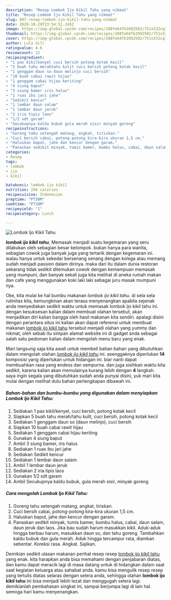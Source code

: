 ```yaml
---
description: "Resep Lombok Ijo Kikil Tahu yang nikmat"
title: "Resep Lombok Ijo Kikil Tahu yang nikmat"
slug: 897-resep-lombok-ijo-kikil-tahu-yang-nikmat
date: 2020-10-29T23:54:51.245Z
image: https://img-global.cpcdn.com/recipes/288fe64fb3992502/751x532cq70/lombok-ijo-kikil-tahu-foto-resep-utama.jpg
thumbnail: https://img-global.cpcdn.com/recipes/288fe64fb3992502/751x532cq70/lombok-ijo-kikil-tahu-foto-resep-utama.jpg
cover: https://img-global.cpcdn.com/recipes/288fe64fb3992502/751x532cq70/lombok-ijo-kikil-tahu-foto-resep-utama.jpg
author: Lula Gill
ratingvalue: 4.6
reviewcount: 12
recipeingredient:
- "1 pax kikilkenyel cuci bersih potong kotak kecil"
- "5 buah tahu merahtahu kulit cuci bersih potong kotak kecil"
- "1 genggam daun so daun melinjo cuci bersih"
- "10 buah cabai rawit hijau"
- "1 genggam cabai hijau keriting"
- "4 siung baput"
- "3 siung bamer iris halus"
- "1 ruas ibu jari jahe"
- "Sedikit kencur"
- "1 lembar daun salam"
- "1 lembar daun jeruk"
- "2 iria tipis laos"
- "1/2 sdt garam"
- "Secukupnya kaldu bubuk gula merah sisir minyak goreng"
recipeinstructions:
- "Goreng tahu setengah matang, angkat, tiriskan."
- "Cuci bersih cabai, potong-potong kira-kira ukuran 1,5 cm."
- "Haluskan baput, jahe dan kencur dengan garam."
- "Panaskan sedikit minyak, tumis bamer, bumbu halus, cabai, daun salam, daun jeruk dan laos. Jika bau sudah harum masukkan kikil. Aduk-aduk hingga berbau harum, masukkan daun so, dan tahu goreng. Tambahkan kaldu bubuk dan gula merah. Aduk hingga tercampur rata, diamkan sebentar. Koreksi rasa. Angkat. Sajikan."
categories:
- Resep
tags:
- lombok
- ijo
- kikil

katakunci: lombok ijo kikil 
nutrition: 294 calories
recipecuisine: Indonesian
preptime: "PT38M"
cooktime: "PT38M"
recipeyield: "1"
recipecategory: Lunch

---
```



![Lombok Ijo Kikil Tahu](https://img-global.cpcdn.com/recipes/288fe64fb3992502/751x532cq70/lombok-ijo-kikil-tahu-foto-resep-utama.jpg)

<b><i>lombok ijo kikil tahu</i></b>, Memasak menjadi suatu kegemaran yang seru dilakukan oleh sebagian besar kelompok. bukan hanya para wanita, sebagian cowok juga banyak juga yang tertarik dengan kegemaran ini. walau hanya untuk sekedar bersenang senang dengan kolega atau memang sudah menjadi passion dalam dirinya. maka dari itu dalam dunia restoran sekarang tidak sedikit ditemukan cowok dengan kemampuan memasak yang mumpuni, dan banyak sekali juga kita melihat di aneka rumah makan dan cafe yang menggunakan koki laki laki sebagai juru masak mumpuni nya.

Oke, kita mulai ke hal bumbu makanan <i>lombok ijo kikil tahu</i>. di sela sela rutinitas kita, kemungkinan akan terasa menyenangkan apabila sejenak anda menyediakan sedikit waktu untuk memasak lombok ijo kikil tahu ini. dengan kesuksesan kalian dalam membuat olahan tersebut, akan menjadikan diri kalian bangga oleh hasil makanan kita sendiri. apalagi disini dengan perantara situs ini kalian akan dapat referensi untuk membuat makanan <u>lombok ijo kikil tahu</u> tersebut menjadi olahan yang yummy dan nikmat, oleh sebab itu simpan alamat website ini di gadget anda sebagai salah satu pedoman kalian dalam mengolah menu baru yang enak.




Mari langsung saja kita awali untuk membeli bahan bahan yang dibutuhkan dalam mengolah olahan <u><i>lombok ijo kikil tahu</i></u> ini. seenggaknya diperlukan <b>14</b> komposisi yang diperlukan untuk hidangan ini. biar nanti dapat membuahkan rasa yang endess dan sempurna. dan juga sisihkan waktu kita sedikit, karena kalian akan memulainya kurang lebih dengan <b>4</b> langkah. saya ingin segala yang dibutuhkan sudah anda punyai disini, yuk mari kita mulai dengan melihat dulu bahan perlengkapan dibawah ini.

<!--inarticleads1-->

##### Bahan-bahan dan bumbu-bumbu yang digunakan dalam menyiapkan Lombok Ijo Kikil Tahu:

1. Sediakan 1 pax kikil/kenyel, cuci bersih, potong kotak kecil
1. Siapkan 5 buah tahu merah/tahu kulit, cuci bersih, potong kotak kecil
1. Sediakan 1 genggam daun so (daun melinjo), cuci bersih
1. Siapkan 10 buah cabai rawit hijau
1. Sediakan 1 genggam cabai hijau keriting
1. Gunakan 4 siung baput
1. Ambil 3 siung bamer, iris halus
1. Sediakan 1 ruas ibu jari jahe
1. Sediakan Sedikit kencur
1. Sediakan 1 lembar daun salam
1. Ambil 1 lembar daun jeruk
1. Sediakan 2 iria tipis laos
1. Gunakan 1/2 sdt garam
1. Ambil Secukupnya kaldu bubuk, gula merah sisir, minyak goreng




<!--inarticleads2-->

##### Cara mengolah Lombok Ijo Kikil Tahu:

1. Goreng tahu setengah matang, angkat, tiriskan.
1. Cuci bersih cabai, potong-potong kira-kira ukuran 1,5 cm.
1. Haluskan baput, jahe dan kencur dengan garam.
1. Panaskan sedikit minyak, tumis bamer, bumbu halus, cabai, daun salam, daun jeruk dan laos. Jika bau sudah harum masukkan kikil. Aduk-aduk hingga berbau harum, masukkan daun so, dan tahu goreng. Tambahkan kaldu bubuk dan gula merah. Aduk hingga tercampur rata, diamkan sebentar. Koreksi rasa. Angkat. Sajikan.




Demikian sedikit ulasan makanan perihal resep resep <u>lombok ijo kikil tahu</u> yang enak. kita harapkan anda bisa memahami dengan penjabaran diatas, dan kamu dapat meracik lagi di masa datang untuk di hidangkan dalam saat saat kegiatan keluarga atau sahabat anda. kamu bisa mengulik resep resep yang tertulis diatas selaras dengan selera anda, sehingga olahan <b>lombok ijo kikil tahu</b> ini bisa menjadi lebih lezat dan menggugah selera lagi. demikianlah pembahasan singkat ini, sampai berjumpa lagi di lain hal. semoga hari kamu menyenangkan.
